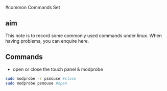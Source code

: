 #common Commands Set

## aim 
This note is to record some commonly used commands under linux. When having problems, you can enquire here.

## Commands
- open or close the touch panel & modprobe
```bash
sudo modprobe -r psmouse #close
sudo modprobe psmouse #open
```

